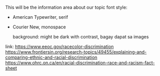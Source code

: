 This will be the information area about our topic
font style:
- American Typewriter, serif
- Courier New, monospace

  background:
  might be dark with contrast, bagay dapat sa images

link:
https://www.eeoc.gov/racecolor-discrimination
https://www.frontiersin.org/research-topics/49455/explaining-and-comparing-ethnic-and-racial-discrimination
https://www.ohrc.on.ca/en/racial-discrimination-race-and-racism-fact-sheet
